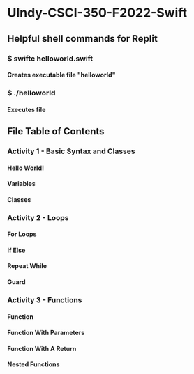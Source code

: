 # UIndy-CSCI-350-F2022-Swift
## Helpful shell commands for Replit
### $ swiftc helloworld.swift
#### Creates executable file "helloworld"
### $ ./helloworld
#### Executes file
## File Table of Contents
### Activity 1 - Basic Syntax and Classes
#### Hello World!
#### Variables
#### Classes
### Activity 2 - Loops
#### For Loops
#### If Else
#### Repeat While
#### Guard
### Activity 3 - Functions
#### Function
#### Function With Parameters
#### Function With A Return
#### Nested Functions

